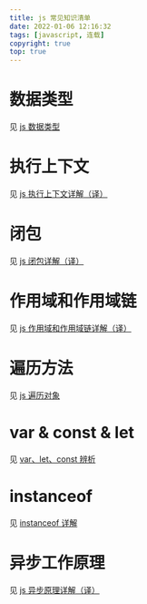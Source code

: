 ```yaml
---
title: js 常见知识清单
date: 2022-01-06 12:16:32
tags: [javascript, 连载]
copyright: true
top: true
---
```

# 数据类型
见 [js 数据类型](https://flower-f.github.io/2021/12/11/js-data-types/)

# 执行上下文
见 [js 执行上下文详解（译）](https://flower-f.github.io/2022/01/06/execution-context/)

# 闭包
见 [js 闭包详解（译）](https://flower-f.github.io/2022/01/06/closure/)

# 作用域和作用域链
见 [js 作用域和作用域链详解（译）](https://flower-f.github.io/2022/01/10/js-scope-and-scope-chain/)

# 遍历方法
见 [js 遍历对象](https://flower-f.github.io/2021/12/12/js-traversal/)

# var & const & let
见 [var、let、const 辨析](https://flower-f.github.io/2021/12/11/var-let-const/)

# instanceof
见 [instanceof 详解](https://flower-f.github.io/2021/12/10/instanceof/)

# 异步工作原理
见 [js 异步原理详解（译）](https://flower-f.github.io/2022/01/10/js-asynchronous/)